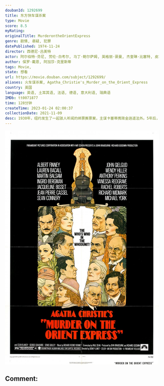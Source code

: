 ```yaml
---
doubanId: 1292699
title: 东方快车谋杀案
type: Movie
score: 8.5
myRating: 
originalTitle: MurderontheOrientExpress
genre: 剧情, 悬疑, 犯罪
datePublished: 1974-11-24
director: 西德尼·吕美特
actor: 阿尔伯特·芬尼, 劳伦·白考尔, 马丁·鲍尔萨姆, 英格丽·褒曼, 杰奎琳·比塞特, 皮埃尔·卡塞尔, 肖恩·康纳利, 约翰·吉尔古德, 温蒂·希勒, 安东尼·博金斯, 瓦妮莎·雷德格雷夫, 理查德·威德马克, 麦克尔·约克, 瑞秋·罗伯茨, 弗农·多布切夫, 科林·布莱克利, 乔治·库鲁里斯, 丹尼斯·奎利, undefined, 约翰·莫法特
author: 保罗·戴恩, 阿加莎·克里斯蒂
tags: Movie, 
state: 想看
url: https://movie.douban.com/subject/1292699/
aliases: 火车谋杀案, Agatha_Christie's_Murder_on_the_Orient_Express
country: 英国
language: 英语, 土耳其语, 法语, 德语, 意大利语, 瑞典语
IMDb: tt0071877
time: 128分钟
createTime: 2023-01-24 02:00:37
collectionDate: 2021-11-09
desc: 1930年，纽约发生了一起骇人听闻的绑票撕票案，主谋卡塞蒂携赎金逍遥法外。5年后，侦探赫丘里·波罗（艾伯特·芬尼饰）乘船渡过博斯普鲁斯海峡，并在朋友比安奇（马丁·鲍尔萨姆饰）的安排下登上东方快车...
---
```


![image](assets/p1948648367.jpg)

Comment: 
---

